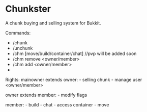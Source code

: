 Chunkster
=========

A chunk buying and selling system for Bukkit.

Commands:
  - /chunk
  - /unchunk
  - /chm <flag> [move/build/container/chat]    //pvp will be added soon
  - /chm remove <owner/member> <username>
  - /chm add <owner/member> <username>
  - 
  
Rights:
  mainowner extends owner:
    - selling chunk
    - manage user <owner/member>
  
  owner extends member:
    - modify flags
  
  member:
    - build
    - chat
    - access container
    - move
